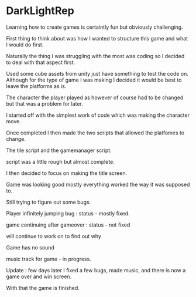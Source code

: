 # DarkLightRep

Learning how to create games is certaintly fun but obviously challenging.

First thing to think about was how I wanted to structure this game and what I would do first.

Naturally the thing I was struggling with the most was coding so I decided to deal with that aspect first.

Used some cube assets from unity just have something to test the code on. Although for the type of game I was making I decided it would be best to leave the platforms as is.

The character the player played as however of course had to be changed but that was a problem for later.

I started off with the simplest work of code which was making the character move.

Once completed I then made the two scripts that allowed the platfomes to change. 

The tile script and the gamemanager script.

script was a little rough but almost complete.

I then decided to focus on making the title screen.

Game was looking good mostly everything worked the way it was supposed to.

Still trying to figure out some bugs. 

Player infinitely jumping bug : status - mostly fixed.

game continuing after gameover : status - not fixed

will continue to work on to find out why

Game has no sound

music track for game - in progress.

Update : few days later I fixed a few bugs, made music, and there is now a game over and win screen. 

With that the game is finished.





